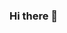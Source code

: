 ### Hi there 👋

<!--
**210043CS03/210043CS03** is a ✨ _special_ ✨ repository because its `README.md` (this file) appears on your GitHub profile.

Here are some ideas to get you started:

👋 Hi, I’m @XxDaniel26xX
👀 I’m interested in coding
🌱 I’m currently learning c++, js, node.js
💞️ I’m looking to collaborate on ...
📫 How to reach me:
my Telegram https://t.me/justDaniel26
my instagram https://www.instagram.com/danielkapranov/
my LinkedIn https://www.linkedin.com/in/daniel-kapranov-12b007250/
- 😄 Pronouns: ...
- ⚡ Fun fact: ...
-->
